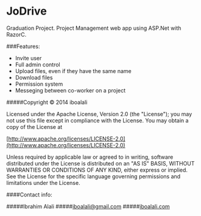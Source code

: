 JoDrive
=======

Graduation Project.
Project Management web app using ASP.Net with RazorC.

###Features:
* Invite user
* Full admin control
* Upload files, even if they have the same name
* Download files
* Permission system
* Messeging between co-worker on a project

#####Copyright © 2014 iboalali

Licensed under the Apache License, Version 2.0 (the "License");
you may not use this file except in compliance with the License.
You may obtain a copy of the License at

[http://www.apache.org/licenses/LICENSE-2.0](http://www.apache.org/licenses/LICENSE-2.0)

Unless required by applicable law or agreed to in writing, software
distributed under the License is distributed on an "AS IS" BASIS,
WITHOUT WARRANTIES OR CONDITIONS OF ANY KIND, either express or implied.
See the License for the specific language governing permissions and
limitations under the License.

####Contact info:

#####Ibrahim Alali
#####[iboalali@gmail.com](mailto:iboalali@gmail.com)
#####[iboalali.com](http://iboalali.com/)
